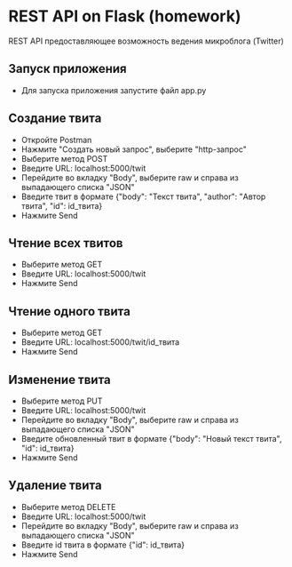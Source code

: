 # REST API on Flask (homework)
REST API предоставляющее возможность ведения микроблога (Twitter)

Запуск приложения
-
- Для запуска приложения запустите файл app.py

Создание твита
-
- Откройте Postman
- Нажмите "Создать новый запрос", выберите "http-запрос"
- Выберите метод POST
- Введите URL: localhost:5000/twit
- Перейдите во вкладку "Body", выберите raw и справа из выпадающего списка "JSON"
- Введите твит в формате {"body": "Текст твита", "author": "Автор твита", "id": id_твита}
- Нажмите Send


Чтение всех твитов
-
- Выберите метод GET
- Введите URL: localhost:5000/twit
- Нажмите Send

Чтение одного твита
- 
- Выберите метод GET
- Введите URL: localhost:5000/twit/id_твита
- Нажмите Send

Изменение твита
-
- Выберите метод PUT
- Введите URL: localhost:5000/twit
- Перейдите во вкладку "Body", выберите raw и справа из выпадающего списка "JSON"
- Введите обновленный твит в формате {"body": "Новый текст твита", "id": id_твита}
- Нажмите Send

Удаление твита 
-
- Выберите метод DELETE
- Введите URL: localhost:5000/twit
- Перейдите во вкладку "Body", выберите raw и справа из выпадающего списка "JSON"
- Введите id твита в формате {"id": id_твита}
- Нажмите Send
